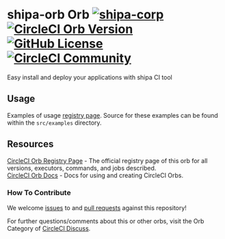 # shipa-orb Orb [![shipa-corp](https://circleci.com/gh/shipa-corp/circleci-orb.svg?style=svg)](https://app.circleci.com/pipelines/github/shipa-corp/circleci-orb) [![CircleCI Orb Version](https://img.shields.io/badge/endpoint.svg?url=https://badges.circleci.io/orb/shipa/orb)](https://circleci.com/orbs/registry/orb/shipa/orb) [![GitHub License](https://img.shields.io/badge/license-MIT-lightgrey.svg)](https://raw.githubusercontent.com/shipa/circleci-orb/master/LICENSE) [![CircleCI Community](https://img.shields.io/badge/community-CircleCI%20Discuss-343434.svg)](https://discuss.circleci.com/c/ecosystem/orbs)

Easy install and deploy your applications with shipa CI tool

## Usage

Examples of usage [registry page](https://circleci.com/orbs/registry/orb/shipa/orb#usage-examples). Source for these examples can be found within the `src/examples` directory.


## Resources

[CircleCI Orb Registry Page](https://circleci.com/orbs/registry/orb/shipa/orb) - The official registry page of this orb for all versions, executors, commands, and jobs described.  
[CircleCI Orb Docs](https://circleci.com/docs/2.0/orb-intro/#section=configuration) - Docs for using and creating CircleCI Orbs.  

### How To Contribute

We welcome [issues](https://github.com/shipa-corp/circleci-orb/issues) to and [pull requests](https://github.com/shipa-corp/circleci-orb/pulls) against this repository!


For further questions/comments about this or other orbs, visit the Orb Category of [CircleCI Discuss](https://discuss.circleci.com/c/orbs).
